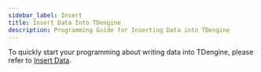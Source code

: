 ```yaml
---
sidebar_label: Insert
title: Insert Data Into TDengine
description: Programming Guide for Inserting Data into TDengine
---
```


To quickly start your programming about writing data into TDengine, please refer to [Insert Data](../../data-in/sql).